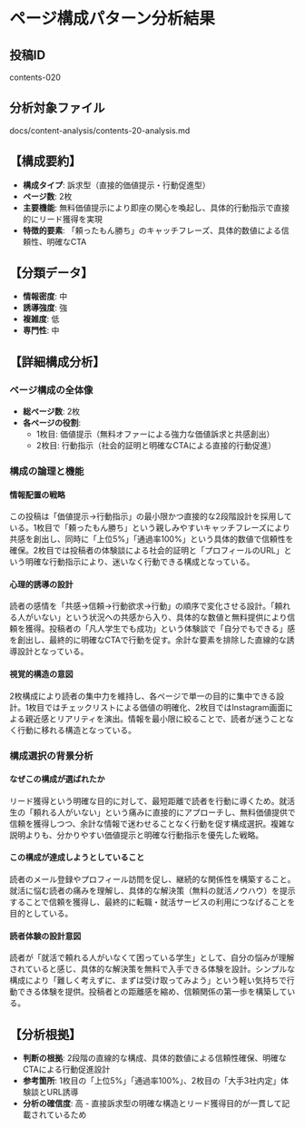# ページ構成パターン分析結果

## 投稿ID
contents-020

## 分析対象ファイル
docs/content-analysis/contents-20-analysis.md

## 【構成要約】
- **構成タイプ**: 訴求型（直接的価値提示・行動促進型）
- **ページ数**: 2枚
- **主要機能**: 無料価値提示により即座の関心を喚起し、具体的行動指示で直接的にリード獲得を実現
- **特徴的要素**: 「頼ったもん勝ち」のキャッチフレーズ、具体的数値による信頼性、明確なCTA

## 【分類データ】
- **情報密度**: 中
- **誘導強度**: 強
- **複雑度**: 低
- **専門性**: 中

## 【詳細構成分析】

### ページ構成の全体像
- **総ページ数**: 2枚
- **各ページの役割**:
  - 1枚目: 価値提示（無料オファーによる強力な価値訴求と共感創出）
  - 2枚目: 行動指示（社会的証明と明確なCTAによる直接的行動促進）

### 構成の論理と機能

#### 情報配置の戦略
この投稿は「価値提示→行動指示」の最小限かつ直接的な2段階設計を採用している。1枚目で「頼ったもん勝ち」という親しみやすいキャッチフレーズにより共感を創出し、同時に「上位5%」「通過率100%」という具体的数値で信頼性を確保。2枚目では投稿者の体験談による社会的証明と「プロフィールのURL」という明確な行動指示により、迷いなく行動できる構成となっている。

#### 心理的誘導の設計
読者の感情を「共感→信頼→行動欲求→行動」の順序で変化させる設計。「頼れる人がいない」という状況への共感から入り、具体的な数値と無料提供により信頼を獲得。投稿者の「凡人学生でも成功」という体験談で「自分でもできる」感を創出し、最終的に明確なCTAで行動を促す。余計な要素を排除した直線的な誘導設計となっている。

#### 視覚的構造の意図
2枚構成により読者の集中力を維持し、各ページで単一の目的に集中できる設計。1枚目ではチェックリストによる価値の明確化、2枚目ではInstagram画面による親近感とリアリティを演出。情報を最小限に絞ることで、読者が迷うことなく行動に移れる構造となっている。

### 構成選択の背景分析

#### なぜこの構成が選ばれたか
リード獲得という明確な目的に対して、最短距離で読者を行動に導くため。就活生の「頼れる人がいない」という痛みに直接的にアプローチし、無料価値提供で信頼を獲得しつつ、余計な情報で迷わせることなく行動を促す構成選択。複雑な説明よりも、分かりやすい価値提示と明確な行動指示を優先した戦略。

#### この構成が達成しようとしていること
読者のメール登録やプロフィール訪問を促し、継続的な関係性を構築すること。就活に悩む読者の痛みを理解し、具体的な解決策（無料の就活ノウハウ）を提示することで信頼を獲得し、最終的に転職・就活サービスの利用につなげることを目的としている。

#### 読者体験の設計意図
読者が「就活で頼れる人がいなくて困っている学生」として、自分の悩みが理解されていると感じ、具体的な解決策を無料で入手できる体験を設計。シンプルな構成により「難しく考えずに、まずは受け取ってみよう」という軽い気持ちで行動できる体験を提供。投稿者との距離感を縮め、信頼関係の第一歩を構築している。

## 【分析根拠】
- **判断の根拠**: 2段階の直線的な構成、具体的数値による信頼性確保、明確なCTAによる行動促進設計
- **参考箇所**: 1枚目の「上位5%」「通過率100%」、2枚目の「大手3社内定」体験談とURL誘導
- **分析の確信度**: 高 - 直接訴求型の明確な構造とリード獲得目的が一貫して記載されているため